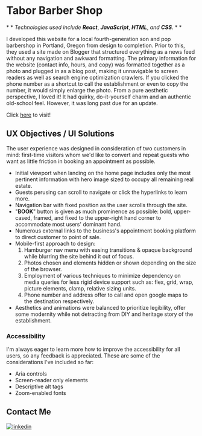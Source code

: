 # Tabor Barber Shop

\* *  *Technologies used include* ***React***, ***JavaScript***, ***HTML***, *and* ***CSS***. * * 

I developed this website for a local fourth-generation son and pop barbershop in Portland, Oregon from design to completion. Prior to this, they used a site made on Blogger that structured everything as a news feed without any navigation and awkward formatting. The primary information for the website (contact info, hours, and copy) was formatted together as a photo and plugged in as a blog post, making it unnavigable to screen readers as well as search engine optimization crawlers. If you clicked the phone number as a shortcut to call the establishment or even to copy the number, it would simply enlarge the photo. From a pure aesthetic perspective, I loved it! It had quirky, do-it-yourself charm and an authentic old-school feel. However, it was long past due for an update.

Click [here](https://barber-shop-beta.vercel.app/) to visit!

<!-- ## Site

### [Landing Page](https://barber-shop-beta.vercel.app/)

[<img width="800px" src=""/>](https://barber-shop-beta.vercel.app/)

### [About](https://barber-shop-beta.vercel.app/about)


### [Reviews](https://barber-shop-beta.vercel.app/reviews) -->

## UX Objectives / UI Solutions

The user experience was designed in consideration of two customers in mind: first-time visitors whom we'd like to convert and repeat guests who want as little friction in booking an appointment as possible.

- Initial viewport when landing on the home page includes only the most pertinent information with hero image sized to occupy all remaining real estate.
- Guests perusing can scroll to navigate or click the hyperlinks to learn more.
- Navigation bar with fixed position as the user scrolls through the site.
- "**BOOK**" button is given as much prominence as possible: bold, upper-cased, framed, and fixed to the upper-right hand corner to accommodate most users' dominant hand.
- Numerous external links to the business's appointment booking platform to direct customer to point of sale.
- Mobile-first approach to design:
    1. Hamburger nav menu with easing transitions & opaque background while blurring the site behind it out of focus.
    2. Photos chosen and elements hidden or shown depending on the size of the browser.
    3. Employment of various techniques to minimize dependency on media queries for less rigid device support such as: flex, grid, wrap, picture elements, clamp, relative sizing units.
    4. Phone number and address offer to call and open google maps to the destination respectively.
- Aesthetics and animations were balanced to prioritize legibility, offer some modernity while not detracting from DIY and heritage story of the establishment.

### Accessibility

I'm always eager to learn more how to improve the accessibility for all users, so any feedback is appreciated. These are some of the considerations I've included so far:

- Aria controls
- Screen-reader only elements
- Descriptive alt tags
- Zoom-enabled fonts

## Contact Me
<!-- [![portfolio](https://img.shields.io/badge/my_portfolio-000?style=for-the-badge&logo=ko-fi&logoColor=white)](https://nokia-snake-jupiter-desphy.vercel.app/) -->

[![linkedin](https://img.shields.io/badge/linkedin-0A66C2?style=for-the-badge&logo=linkedin&logoColor=white)](https://www.linkedin.com/in/jupiterdesphy/)

<!-- ## Acknowledgements -->

<!-- - useInterval() hook API by [Dan Abramov](https://overreacted.io/making-setinterval-declarative-with-react-hooks/). -->
